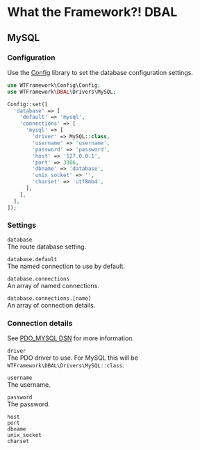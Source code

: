 # What the Framework?! DBAL

## MySQL

### Configuration

Use the [Config](https://github.com/wtframework/config) library to set the database configuration settings.

```php
use WTFramework\Config\Config;
use WTFramework\DBAL\Drivers\MySQL;

Config::set([
  'database' => [
    'default' => 'mysql',
    'connections' => [
      'mysql' => [
        'driver' => MySQL::class,
        'username' => 'username',
        'password' => 'password',
        'host' => '127.0.0.1',
        'port' => 3306,
        'dbname' => 'database',
        'unix_socket' => '',
        'charset' => 'utf8mb4',
      ],
    ],
  ],
]);
```

### Settings

`database`\
The route database setting.

`database.default`\
The named connection to use by default.

`database.connections`\
An array of named connections.

`database.connections.[name]`\
An array of connection details.

### Connection details

See [PDO_MYSQL DSN](https://www.php.net/manual/en/ref.pdo-mysql.connection.php) for more information.

`driver`\
The PDO driver to use. For MySQL this will be `WTFramework\DBAL\Drivers\MySQL::class`.

`username`\
The username.

`password`\
The password.

`host`\
`port`\
`dbname`\
`unix_socket`\
`charset`
